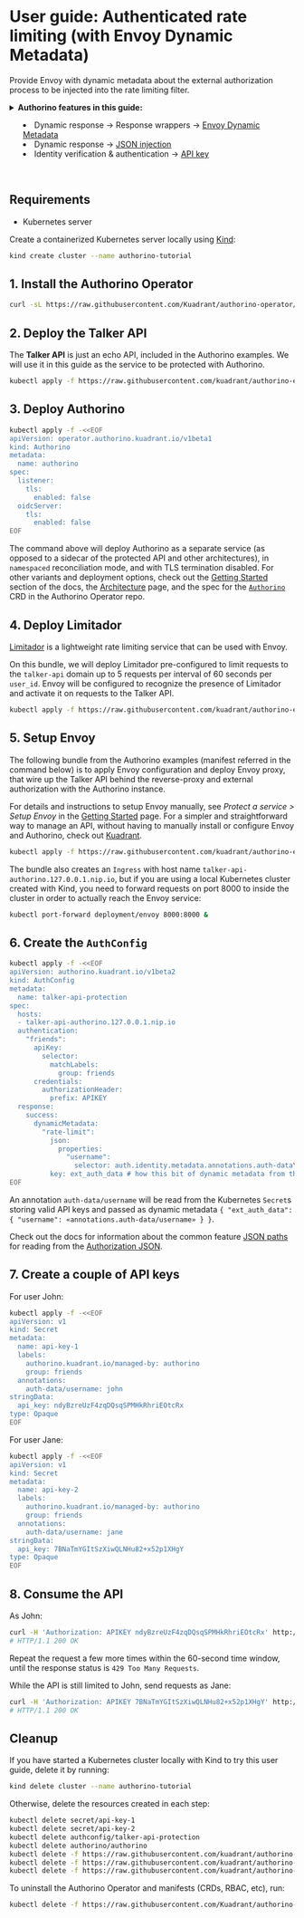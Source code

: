 # User guide: Authenticated rate limiting (with Envoy Dynamic Metadata)

Provide Envoy with dynamic metadata about the external authorization process to be injected into the rate limiting filter.

<details>
  <summary>
    <strong>Authorino features in this guide:</strong>
    <ul>
      <li>Dynamic response → Response wrappers → <a href="./../features.md#envoy-dynamic-metadata">Envoy Dynamic Metadata</a></li>
      <li>Dynamic response → <a href="./../features.md#json-injection-responsesuccessheadersdynamicmetadatajson">JSON injection</a></li>
      <li>Identity verification & authentication → <a href="./../features.md#api-key-authenticationapikey">API key</a></li>
    </ul>
  </summary>

  Dynamic JSON objects built out of static values and values fetched from the [Authorization JSON](./../architecture.md#the-authorization-json) can be wrapped to be returned to the reverse-proxy as Envoy Well Known Dynamic Metadata content. Envoy can use those to inject data returned by the external authorization service into the other filters, such as the rate limiting filter.

  Check out as well the user guides about [Injecting data in the request](./injecting-data.md) and [Authentication with API keys](./api-key-authentication.md).

  For further details about Authorino features in general, check the [docs](./../features.md).
</details>

<br/>

## Requirements

- Kubernetes server

Create a containerized Kubernetes server locally using [Kind](https://kind.sigs.k8s.io):

```sh
kind create cluster --name authorino-tutorial
```

## 1. Install the Authorino Operator

```sh
curl -sL https://raw.githubusercontent.com/Kuadrant/authorino-operator/main/utils/install.sh | bash -s
```

## 2. Deploy the Talker API

The **Talker API** is just an echo API, included in the Authorino examples. We will use it in this guide as the service to be protected with Authorino.

```sh
kubectl apply -f https://raw.githubusercontent.com/kuadrant/authorino-examples/main/talker-api/talker-api-deploy.yaml
```

## 3. Deploy Authorino

```sh
kubectl apply -f -<<EOF
apiVersion: operator.authorino.kuadrant.io/v1beta1
kind: Authorino
metadata:
  name: authorino
spec:
  listener:
    tls:
      enabled: false
  oidcServer:
    tls:
      enabled: false
EOF
```

The command above will deploy Authorino as a separate service (as opposed to a sidecar of the protected API and other architectures), in `namespaced` reconciliation mode, and with TLS termination disabled. For other variants and deployment options, check out the [Getting Started](./../getting-started.md#step-request-an-authorino-instance) section of the docs, the [Architecture](./../architecture.md#topologies) page, and the spec for the [`Authorino`](https://github.com/Kuadrant/authorino-operator/blob/main/config/crd/bases/operator.authorino.kuadrant.io_authorinos.yaml) CRD in the Authorino Operator repo.

## 4. Deploy Limitador

[Limitador](https://github.com/kuadrant/limitador) is a lightweight rate limiting service that can be used with Envoy.

On this bundle, we will deploy Limitador pre-configured to limit requests to the `talker-api` domain up to 5 requests per interval of 60 seconds per `user_id`. Envoy will be configured to recognize the presence of Limitador and activate it on requests to the Talker API.

```sh
kubectl apply -f https://raw.githubusercontent.com/kuadrant/authorino-examples/main/limitador/limitador-deploy.yaml
```

## 5. Setup Envoy

The following bundle from the Authorino examples (manifest referred in the command below) is to apply Envoy configuration and deploy Envoy proxy, that wire up the Talker API behind the reverse-proxy and external authorization with the Authorino instance.

For details and instructions to setup Envoy manually, see _Protect a service > Setup Envoy_ in the [Getting Started](./../getting-started.md#step-setup-envoy) page. For a simpler and straightforward way to manage an API, without having to manually install or configure Envoy and Authorino, check out [Kuadrant](https://github.com/kuadrant).

```sh
kubectl apply -f https://raw.githubusercontent.com/kuadrant/authorino-examples/main/envoy/envoy-notls-deploy.yaml
```

The bundle also creates an `Ingress` with host name `talker-api-authorino.127.0.0.1.nip.io`, but if you are using a local Kubernetes cluster created with Kind, you need to forward requests on port 8000 to inside the cluster in order to actually reach the Envoy service:

```sh
kubectl port-forward deployment/envoy 8000:8000 &
```

## 6. Create the `AuthConfig`

```sh
kubectl apply -f -<<EOF
apiVersion: authorino.kuadrant.io/v1beta2
kind: AuthConfig
metadata:
  name: talker-api-protection
spec:
  hosts:
  - talker-api-authorino.127.0.0.1.nip.io
  authentication:
    "friends":
      apiKey:
        selector:
          matchLabels:
            group: friends
      credentials:
        authorizationHeader:
          prefix: APIKEY
  response:
    success:
      dynamicMetadata:
        "rate-limit":
          json:
            properties:
              "username":
                selector: auth.identity.metadata.annotations.auth-data\/username
          key: ext_auth_data # how this bit of dynamic metadata from the ext authz service is named in the Envoy config
EOF
```

An annotation `auth-data/username` will be read from the Kubernetes `Secret`s storing valid API keys and passed as dynamic metadata `{ "ext_auth_data": { "username": «annotations.auth-data/username» } }`.

Check out the docs for information about the common feature [JSON paths](./../features.md#common-feature-json-paths-selector) for reading from the [Authorization JSON](./../architecture.md#the-authorization-json).

## 7. Create a couple of API keys

For user John:

```sh
kubectl apply -f -<<EOF
apiVersion: v1
kind: Secret
metadata:
  name: api-key-1
  labels:
    authorino.kuadrant.io/managed-by: authorino
    group: friends
  annotations:
    auth-data/username: john
stringData:
  api_key: ndyBzreUzF4zqDQsqSPMHkRhriEOtcRx
type: Opaque
EOF
```

For user Jane:

```sh
kubectl apply -f -<<EOF
apiVersion: v1
kind: Secret
metadata:
  name: api-key-2
  labels:
    authorino.kuadrant.io/managed-by: authorino
    group: friends
  annotations:
    auth-data/username: jane
stringData:
  api_key: 7BNaTmYGItSzXiwQLNHu82+x52p1XHgY
type: Opaque
EOF
```

## 8. Consume the API

As John:

```sh
curl -H 'Authorization: APIKEY ndyBzreUzF4zqDQsqSPMHkRhriEOtcRx' http://talker-api-authorino.127.0.0.1.nip.io:8000/hello
# HTTP/1.1 200 OK
```

Repeat the request a few more times within the 60-second time window, until the response status is `429 Too Many Requests`.

While the API is still limited to John, send requests as Jane:

```sh
curl -H 'Authorization: APIKEY 7BNaTmYGItSzXiwQLNHu82+x52p1XHgY' http://talker-api-authorino.127.0.0.1.nip.io:8000/hello
# HTTP/1.1 200 OK
```

## Cleanup

If you have started a Kubernetes cluster locally with Kind to try this user guide, delete it by running:

```sh
kind delete cluster --name authorino-tutorial
```

Otherwise, delete the resources created in each step:

```sh
kubectl delete secret/api-key-1
kubectl delete secret/api-key-2
kubectl delete authconfig/talker-api-protection
kubectl delete authorino/authorino
kubectl delete -f https://raw.githubusercontent.com/kuadrant/authorino-examples/main/envoy/envoy-notls-deploy.yaml
kubectl delete -f https://raw.githubusercontent.com/kuadrant/authorino-examples/main/talker-api/talker-api-deploy.yaml
kubectl delete -f https://raw.githubusercontent.com/kuadrant/authorino-examples/main/limitador/limitador-deploy.yaml
```

To uninstall the Authorino Operator and manifests (CRDs, RBAC, etc), run:

```sh
kubectl delete -f https://raw.githubusercontent.com/Kuadrant/authorino-operator/main/config/deploy/manifests.yaml
```
